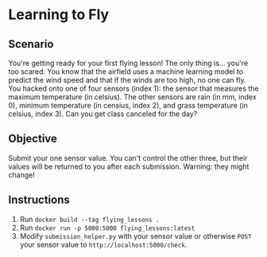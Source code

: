 # Learning to Fly

## Scenario
You're getting ready for your first flying lesson! The only thing is... you're too scared. You know that the airfield uses a machine learning model to predict the wind speed and that if the winds are too high, no one can fly. You hacked onto one of four sensors (index 1): the sensor that measures the maximum temperature (in celsius). The other sensors are rain (in mm, index 0), minimum temperature (in censius, index 2), and grass temperature (in celsius, index 3). Can you get class canceled for the day?

## Objective
Submit your one sensor value. You can't control the other three, but their values will be returned to you after each submission. Warning: they might change!

## Instructions
1. Run `docker build --tag flying_lessons .`
2. Run `docker run -p 5000:5000 flying_lessons:latest`
3. Modify `submission_helper.py` with your sensor value or otherwise `POST` your sensor value to `http://localhost:5000/check`.
